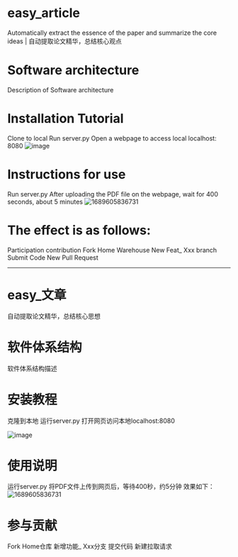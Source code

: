 # easy_article
Automatically extract the essence of the paper and summarize the core ideas | 自动提取论文精华，总结核心观点


# Software architecture
Description of Software architecture


# Installation Tutorial
Clone to local
Run server.py
Open a webpage to access local localhost: 8080
![image](https://github.com/haimianxing/easy_article/assets/64762650/fc22cbd6-f508-4a9b-bb5e-ac4d80f83a17)

# Instructions for use
Run server.py
After uploading the PDF file on the webpage, wait for 400 seconds, about 5 minutes
![1689605836731](https://github.com/haimianxing/easy_article/assets/64762650/fec0740b-fcbe-4007-9dc8-fe6fa9321930)


# The effect is as follows:
Participation contribution
Fork Home Warehouse
New Feat_ Xxx branch
Submit Code
New Pull Request


--------------------------------------------------------------------------------------------------------------
# easy_文章
自动提取论文精华，总结核心思想

# 软件体系结构
软件体系结构描述

# 安装教程
克隆到本地
运行server.py
打开网页访问本地localhost:8080

![image](https://github.com/haimianxing/easy_article/assets/64762650/0adef510-41ed-462e-9e81-b31971fa054d)


# 使用说明
运行server.py
将PDF文件上传到网页后，等待400秒，约5分钟
效果如下：
![1689605836731](https://github.com/haimianxing/easy_article/assets/64762650/7b2f10ee-25dc-477f-abf5-e9b0e2b59211)

# 参与贡献
Fork Home仓库
新增功能_ Xxx分支
提交代码
新建拉取请求
